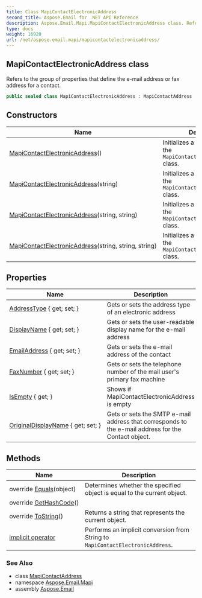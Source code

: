 ```yaml
---
title: Class MapiContactElectronicAddress
second_title: Aspose.Email for .NET API Reference
description: Aspose.Email.Mapi.MapiContactElectronicAddress class. Refers to the group of properties that define the email address or fax address for a contact
type: docs
weight: 16920
url: /net/aspose.email.mapi/mapicontactelectronicaddress/
---
```

## MapiContactElectronicAddress class

Refers to the group of properties that define the e-mail address or fax address for a contact.

```csharp
public sealed class MapiContactElectronicAddress : MapiContactAddress
```

## Constructors

| Name | Description |
| --- | --- |
| [MapiContactElectronicAddress](mapicontactelectronicaddress/#constructor)() | Initializes a new instance of the `MapiContactElectronicAddress` class. |
| [MapiContactElectronicAddress](mapicontactelectronicaddress/#constructor_1)(string) | Initializes a new instance of the `MapiContactElectronicAddress` class. |
| [MapiContactElectronicAddress](mapicontactelectronicaddress/#constructor_2)(string, string) | Initializes a new instance of the `MapiContactElectronicAddress` class. |
| [MapiContactElectronicAddress](mapicontactelectronicaddress/#constructor_3)(string, string, string) | Initializes a new instance of the `MapiContactElectronicAddress` class. |

## Properties

| Name | Description |
| --- | --- |
| [AddressType](../../aspose.email.mapi/mapicontactelectronicaddress/addresstype/) { get; set; } | Gets or sets the address type of an electronic address |
| [DisplayName](../../aspose.email.mapi/mapicontactelectronicaddress/displayname/) { get; set; } | Gets or sets the user-readable display name for the e-mail address |
| [EmailAddress](../../aspose.email.mapi/mapicontactelectronicaddress/emailaddress/) { get; set; } | Gets or sets the e-mail address of the contact |
| [FaxNumber](../../aspose.email.mapi/mapicontactelectronicaddress/faxnumber/) { get; set; } | Gets or sets the telephone number of the mail user's primary fax machine |
| [IsEmpty](../../aspose.email.mapi/mapicontactelectronicaddress/isempty/) { get; } | Shows if MapiContactElectronicAddress is empty |
| [OriginalDisplayName](../../aspose.email.mapi/mapicontactelectronicaddress/originaldisplayname/) { get; set; } | Gets or sets the SMTP e-mail address that corresponds to the e-mail address for the Contact object. |

## Methods

| Name | Description |
| --- | --- |
| override [Equals](../../aspose.email.mapi/mapicontactelectronicaddress/equals/)(object) | Determines whether the specified object is equal to the current object. |
| override [GetHashCode](../../aspose.email.mapi/mapicontactelectronicaddress/gethashcode/)() |  |
| override [ToString](../../aspose.email.mapi/mapicontactelectronicaddress/tostring/)() | Returns a string that represents the current object. |
| [implicit operator](../../aspose.email.mapi/mapicontactelectronicaddress/op_implicit/) | Performs an implicit conversion from String to `MapiContactElectronicAddress`. |

### See Also

* class [MapiContactAddress](../mapicontactaddress/)
* namespace [Aspose.Email.Mapi](../../aspose.email.mapi/)
* assembly [Aspose.Email](../../)


